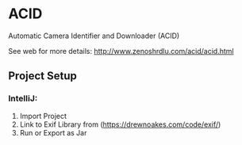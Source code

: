 # ACID
Automatic Camera Identifier and Downloader (ACID)

See web for more details: http://www.zenoshrdlu.com/acid/acid.html

## Project Setup
### IntelliJ:
1. Import Project
2. Link to Exif Library from (https://drewnoakes.com/code/exif/)
3. Run or Export as Jar
